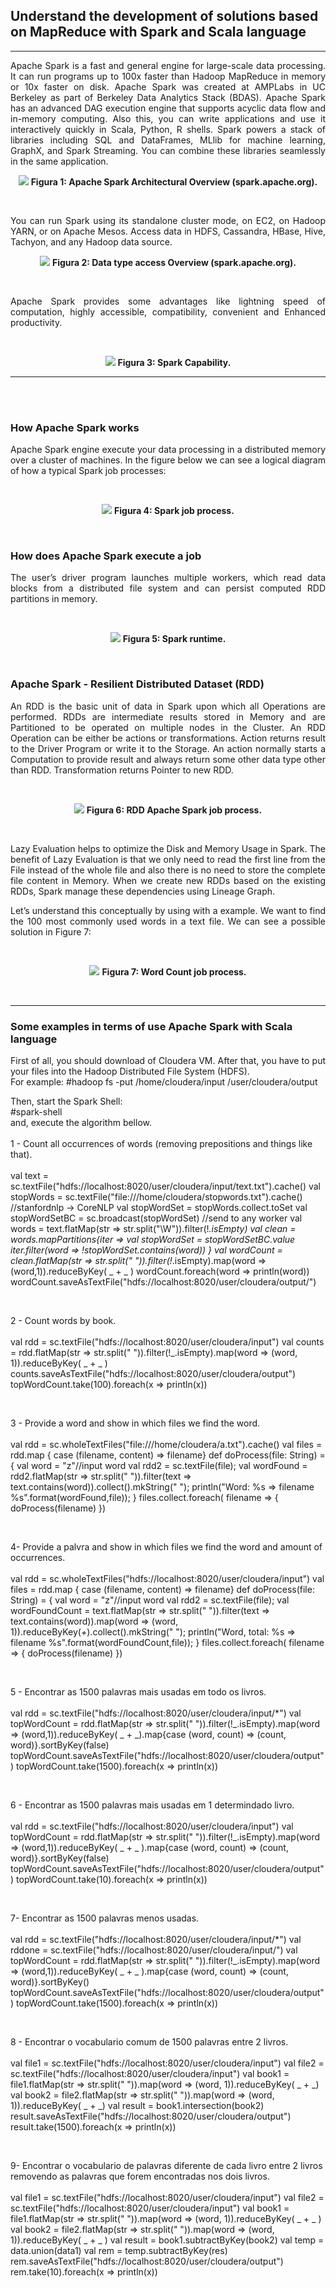 ## Understand the development of solutions based on MapReduce with Spark and Scala language
___
<p align="justify">
   Apache Spark is a fast and general engine for large-scale data processing. It can run programs up to 100x faster than Hadoop MapReduce in memory or 10x faster on disk. Apache Spark was created at AMPLabs in UC Berkeley as part of Berkeley Data Analytics Stack (BDAS). Apache Spark has an advanced DAG execution engine that supports acyclic data flow and in-memory computing. Also this, you can write applications and use it interactively quickly in Scala, Python, R shells.
   Spark powers a stack of libraries including SQL and DataFrames, MLlib for machine learning, GraphX, and Spark Streaming. You can combine these libraries seamlessly in the same application.
</p>
<p align="center">
  <img src="https://github.com/gilmararaujo/posbigdata/blob/master/images/Spark_Stack.jpg">
  <b>Figura 1: Apache Spark Architectural Overview (spark.apache.org).</b>
</p>
<br>
 <p align="justify">     
You can run Spark using its standalone cluster mode, on EC2, on Hadoop YARN, or on Apache Mesos. Access data in HDFS, Cassandra, HBase, Hive, Tachyon, and any Hadoop data source.
</p>
</p>
<p align="center">
  <img src="https://github.com/gilmararaujo/posbigdata/blob/master/images/data_type_access.jpg">
  <b>Figura 2: Data type access Overview (spark.apache.org).</b>
</p>
<br>

<p align="justify">
Apache Spark provides some advantages like lightning speed of computation, highly accessible, compatibility, convenient and Enhanced productivity.
</p>
<br>

<p align="center">
  <img src="https://github.com/gilmararaujo/posbigdata/blob/master/images/capability.jpg">
  <b>Figura 3: Spark Capability.</b>
</p>

___
<br><br>
### How Apache Spark works
 <p align="justify"> 
Apache Spark engine execute your  data processing in a distributed memory over a cluster of machines. In the figure below we can see a logical diagram of how a typical Spark job processes:
</p>

</br>
<p align="center">
  <img src="https://github.com/gilmararaujo/posbigdata/blob/master/images/spark_job_process.JPG">
  <b>Figura 4: Spark job process.</b>
</p>
</br>

### How does Apache Spark execute a job
<p align="justify"> 
The user’s driver program launches multiple workers, which read data blocks from a distributed file system and can persist computed RDD partitions in memory.
</p>

<br>
<p align="center">
  <img src="https://github.com/gilmararaujo/posbigdata/blob/master/images/Spark_runtime.jpg">
  <b>Figura 5: Spark runtime.</b>
</p>
</br>

### Apache Spark - Resilient Distributed Dataset (RDD)
<p align="justify"> 
An RDD is the basic unit of data in Spark upon which all Operations are performed. RDDs are intermediate results stored in Memory and are Partitioned to be operated on multiple nodes in the Cluster.
An RDD Operation can be either be actions or transformations. Action returns result to the Driver Program or write it to the Storage. An action normally starts a Computation to provide result and always return some other data type other than RDD. Transformation returns Pointer to new RDD.

</p>
<br>
<p align="center">
  <img src="https://github.com/gilmararaujo/posbigdata/blob/master/images/RDDsparkProcess.JPG">
  <b>Figura 6: RDD Apache Spark job process.</b>
</p>
</br>

<p align="justify"> 
Lazy Evaluation helps to optimize the Disk and Memory Usage in Spark. The benefit of Lazy Evaluation is that we only need to read the first line from the File instead of the whole file and also there is no need to store the complete file content in Memory.
When we create new RDDs based on the existing RDDs, Spark manage these dependencies using Lineage Graph.
</p>
<p align="justify"> 
Let’s understand this conceptually by using with a example. We want to find the 100 most commonly used words in a text file. We can see a possible solution in Figure 7:
</p>

<br>
<p align="center">
  <img src="https://github.com/gilmararaujo/posbigdata/blob/master/images/wordCounSample.jpg">
  <b>Figura 7: Word Count job process.</b>
</p>
</br>

---

### Some examples in terms of use Apache Spark with Scala language

<p align="justify"> 
First of all, you should download of Cloudera VM. After that, you have  to put your files into the Hadoop Distributed File System (HDFS).</br>  
For example:
#hadoop fs -put /home/cloudera/input /user/cloudera/output

Then, start the Spark Shell: </br>
#spark-shell
</br>
and, execute the algorithm bellow.
</br> </br>
1 - Count all occurrences of words (removing prepositions and things like that). </br> </br>
val text = sc.textFile("hdfs://localhost:8020/user/cloudera/input/text.txt").cache()
val stopWords = sc.textFile("file:///home/cloudera/stopwords.txt").cache() //stanfordnlp -> CoreNLP
val stopWordSet = stopWords.collect.toSet
val stopWordSetBC = sc.broadcast(stopWordSet) //send to any worker
val words = text.flatMap(str => str.split("\\W")).filter(!_.isEmpty)
val clean = words.mapPartitions{iter =>
    val stopWordSet = stopWordSetBC.value
    iter.filter(word => !stopWordSet.contains(word))
}
val wordCount = clean.flatMap(str => str.split(" ")).filter(!_.isEmpty).map(word => (word,1)).reduceByKey( _ + _ )
wordCount.foreach(word => println(word))
wordCount.saveAsTextFile("hdfs://localhost:8020/user/cloudera/output/")

<br>

2 - Count words by book. </br> </br>
val rdd = sc.textFile("hdfs://localhost:8020/user/cloudera/input")
val counts = rdd.flatMap(str => str.split(" ")).filter(!_.isEmpty).map(word => (word, 1)).reduceByKey( _ + _ )
counts.saveAsTextFile("hdfs://localhost:8020/user/cloudera/output")
topWordCount.take(100).foreach(x => println(x))

<br>

3 - Provide a word and show in which files we find the word. </br> </br>
val rdd = sc.wholeTextFiles("file:///home/cloudera/a.txt").cache()
 val files = rdd.map { case (filename, content) => filename}
def doProcess(file: String) = { 
	 val word = "z"//input word
	 val rdd2 = sc.textFile(file);
	 val wordFound = rdd2.flatMap(str => str.split(" ")).filter(text => text.contains(word)).collect().mkString(" ");
	 println("Word: %s => filename %s".format(wordFound,file));
}
files.collect.foreach( filename => {
    doProcess(filename)
}) 

<br>

4- Provide a palvra and show in which files we find the word and amount of occurrences. </br> </br>
val rdd = sc.wholeTextFiles("hdfs://localhost:8020/user/cloudera/input")
val files = rdd.map { case (filename, content) => filename}
def doProcess(file: String) = { 
	 val word = "z"//input word
	 val rdd2 = sc.textFile(file);
	 val wordFoundCount = text.flatMap(str => str.split(" ")).filter(text => text.contains(word)).map(word => (word, 1)).reduceByKey(_+_).collect().mkString(" ");
	 println("Word, total: %s => filename %s".format(wordFoundCount,file));
}
files.collect.foreach( filename => {
    doProcess(filename)
}) 

<br>

5 - Encontrar as 1500 palavras mais usadas em todo os livros. </br> </br>
val rdd = sc.textFile("hdfs://localhost:8020/user/cloudera/input/*")
val topWordCount = rdd.flatMap(str => str.split(" ")).filter(!_.isEmpty).map(word => (word,1)).reduceByKey( _ + _).map{case (word, count) => (count, word)}.sortByKey(false)
topWordCount.saveAsTextFile("hdfs://localhost:8020/user/cloudera/output")
topWordCount.take(1500).foreach(x => println(x))

<br>

6 - Encontrar as 1500 palavras mais usadas em 1 determindado livro. </br> </br>
val rdd = sc.textFile("hdfs://localhost:8020/user/cloudera/input")
val topWordCount = rdd.flatMap(str => str.split(" ")).filter(!_.isEmpty).map(word => (word,1)).reduceByKey( _ + _ ).map{case (word, count) => (count, word)}.sortByKey(false)
topWordCount.saveAsTextFile("hdfs://localhost:8020/user/cloudera/output")
topWordCount.take(10).foreach(x => println(x))

<br>

7- Encontrar as 1500 palavras menos usadas. </br> </br>
val rdd = sc.textFile("hdfs://localhost:8020/user/cloudera/input/*")
val rddone = sc.textFile("hdfs://localhost:8020/user/cloudera/input/")
val topWordCount = rdd.flatMap(str => str.split(" ")).filter(!_.isEmpty).map(word => (word,1)).reduceByKey( _ + _ ).map{case (word, count) => (count, word)}.sortByKey()
topWordCount.saveAsTextFile("hdfs://localhost:8020/user/cloudera/output")
topWordCount.take(1500).foreach(x => println(x))

<br>

8 - Encontrar o vocabulario comum de 1500 palavras entre 2 livros. </br> </br>
val file1 = sc.textFile("hdfs://localhost:8020/user/cloudera/input")
val file2 = sc.textFile("hdfs://localhost:8020/user/cloudera/input")
val book1 = file1.flatMap(str => str.split(" ")).map(word => (word, 1)).reduceByKey( _ + _)
val book2 = file2.flatMap(str => str.split(" ")).map(word => (word, 1)).reduceByKey( _ + _)
val result = book1.intersection(book2)
result.saveAsTextFile("hdfs://localhost:8020/user/cloudera/output")
result.take(1500).foreach(x => println(x))

<br>

9- Encontrar o vocabulario de palavras diferente de cada livro entre 2 livros removendo as palavras que forem encontradas nos dois livros. </br> </br>
val file1 = sc.textFile("hdfs://localhost:8020/user/cloudera/input")
val file2 = sc.textFile("hdfs://localhost:8020/user/cloudera/input")
val book1 = file1.flatMap(str => str.split(" ")).map(word => (word, 1)).reduceByKey( _ + _ )
val book2 = file2.flatMap(str => str.split(" ")).map(word => (word, 1)).reduceByKey( _ + _ )
val result = book1.subtractByKey(book2)
val temp = data.union(data1)
val rem = temp.subtractByKey(res)
rem.saveAsTextFile("hdfs://localhost:8020/user/cloudera/output")
rem.take(10).foreach(x => println(x))


</p>
